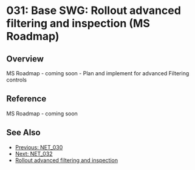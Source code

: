 ﻿# 031: Base SWG: Rollout advanced filtering and inspection (MS Roadmap)
 
## Overview

MS Roadmap - coming soon - Plan and implement for advanced Filtering controls

## Reference

MS Roadmap - coming soon

## See Also
- [Previous: NET_030](NET_030.md)
- [Next: NET_032](NET_032.md)
- [Rollout advanced filtering and inspection](NET_037.md)
